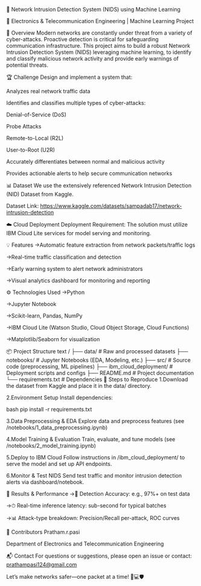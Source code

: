 🚨 Network Intrusion Detection System (NIDS) using Machine Learning

📡 Electronics & Telecommunication Engineering | Machine Learning Project

🚀 Overview
Modern networks are constantly under threat from a variety of cyber-attacks. Proactive detection is critical for safeguarding communication infrastructure. This project aims to build a robust Network Intrusion Detection System (NIDS) leveraging machine learning, to identify and classify malicious network activity and provide early warnings of potential threats.

🏆 Challenge
Design and implement a system that:

Analyzes real network traffic data

Identifies and classifies multiple types of cyber-attacks:

Denial-of-Service (DoS)

Probe Attacks

Remote-to-Local (R2L)

User-to-Root (U2R)

Accurately differentiates between normal and malicious activity

Provides actionable alerts to help secure communication networks

📊 Dataset
We use the extensively referenced Network Intrusion Detection (NID) Dataset from Kaggle.

Dataset Link: https://www.kaggle.com/datasets/sampadab17/network-intrusion-detection

☁️ Cloud Deployment
Deployment Requirement:
The solution must utilize IBM Cloud Lite services for model serving and monitoring.

💡 Features
->Automatic feature extraction from network packets/traffic logs

->Real-time traffic classification and detection

->Early warning system to alert network administrators

->Visual analytics dashboard for monitoring and reporting

⚙️ Technologies Used
->Python

->Jupyter Notebook

->Scikit-learn, Pandas, NumPy

->IBM Cloud Lite (Watson Studio, Cloud Object Storage, Cloud Functions)

->Matplotlib/Seaborn for visualization

📦 Project Structure
text
/
├── data/                   # Raw and processed datasets
├── notebooks/              # Jupyter Notebooks (EDA, Modeling, etc.)
├── src/                    # Source code (preprocessing, ML pipelines)
├── ibm_cloud_deployment/   # Deployment scripts and configs
├── README.md               # Project documentation
└── requirements.txt        # Dependencies
🚧 Steps to Reproduce
1.Download the dataset from Kaggle and place it in the data/ directory.

2.Environment Setup
Install dependencies:

bash
pip install -r requirements.txt

3.Data Preprocessing & EDA
Explore data and preprocess features (see /notebooks/1_data_preprocessing.ipynb)

4.Model Training & Evaluation
Train, evaluate, and tune models (see /notebooks/2_model_training.ipynb)

5.Deploy to IBM Cloud
Follow instructions in /ibm_cloud_deployment/ to serve the model and set up API endpoints.

6.Monitor & Test NIDS
Send test traffic and monitor intrusion detection alerts via dashboard/notebook.

🚦 Results & Performance
->🚀 Detection Accuracy: e.g., 97%+ on test data

->⏱ Real-time inference latency: sub-second for typical batches

->📊 Attack-type breakdown: Precision/Recall per-attack, ROC curves

📝 Contributors
Pratham.r.pasi

Department of Electronics and Telecommunication Engineering

📬 Contact
For questions or suggestions, please open an issue or contact:
prathampasi124@gmail.com

Let’s make networks safer—one packet at a time! 👨💻🛡️

